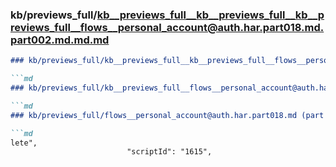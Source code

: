 ### kb/previews_full/kb__previews_full__kb__previews_full__kb__previews_full__flows__personal_account@auth.har.part018.md.part002.md.md.md

```md
### kb/previews_full/kb__previews_full__kb__previews_full__flows__personal_account@auth.har.part018.md.part002.md.md

```md
### kb/previews_full/kb__previews_full__flows__personal_account@auth.har.part018.md.part002.md

```md
### kb/previews_full/flows__personal_account@auth.har.part018.md (part 002)

```md
lete",
                          "scriptId": "1615",
  
```

```

```

```

```
